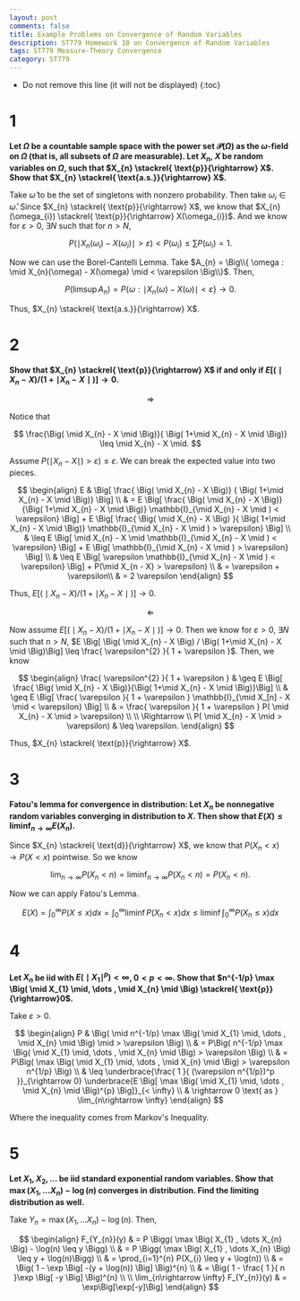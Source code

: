 ```yaml
---
layout: post
comments: false
title: Example Problems on Convergence of Random Variables
description: ST779 Homework 10 on Convergence of Random Variables
tags: ST779 Measure-Theory Convergence
category: ST779
---
```


* Do not remove this line (it will not be displayed)
{:toc}

# 1
**Let $\Omega$ be a countable sample space with the power set $\mathcal{P}(\Omega)$ as the $\omega$-field on $\Omega$ (that is, all subsets of $\Omega$ are measurable). Let $X_{n}$, $X$ be random variables on $\Omega$, such that $X_{n} \stackrel{ \text{p}}{\rightarrow} X$. Show that $X_{n} \stackrel{ \text{a.s.}}{\rightarrow} X$.**

Take $\widehat{ \omega }$ to be the set of singletons with nonzero probability. Then take $\omega_{i} \in \widehat{ \omega }$. Since $X_{n} \stackrel{ \text{p}}{\rightarrow} X$, we know that $X_{n} (\omega_{i}) \stackrel{ \text{p}}{\rightarrow} X(\omega_{i})$. And we know for $\varepsilon> 0$, $\exists N$ such that for $n > N$,  

$$
P( \mid X_{n}(\omega_{i}) - X(\omega_{i}) \mid > \varepsilon ) < P(\omega_{i}) \leq \sum P(\omega_{i}) = 1.
$$

Now we can use the Borel-Cantelli Lemma. Take $A_{n} = \Big\\{ \omega : \mid X_{n}(\omega) - X(\omega) \mid < \varepsilon \Big\\}$. Then,

$$
P(\limsup A_{n}) = P \Big\{ \omega : \mid X_{n}(\omega) - X(\omega) \mid < \varepsilon \Big\} \rightarrow 0.
$$

Thus, $X_{n} \stackrel{ \text{a.s.}}{\rightarrow} X$.

# 2
**Show that $X_{n} \stackrel{ \text{p}}{\rightarrow} X$ if and only if $E \Big[ \Big( \mid X_{n} - X  \Big) / \Big( 1+\mid X_{n} - X \mid \Big)\Big] \rightarrow 0$.**


$$
\Rightarrow
$$

Notice that 

$$
\frac{\Big( \mid X_{n} - X \mid \Big)}{ \Big( 1+\mid X_{n} - X \mid \Big)} \leq \mid X_{n} - X  \mid.
$$

Assume $P( \mid X_{n} - X \mid ) > \varepsilon) \leq \varepsilon$.  We can break the expected value into two pieces.

$$
\begin{align}
E & \Big[ \frac{ \Big( \mid X_{n} - X  \Big)} { \Big( 1+\mid X_{n} - X \mid \Big)} \Big] \\
    & = E \Big[ \frac{ \Big( \mid X_{n} - X  \Big)}{\Big( 1+\mid X_{n} - X \mid \Big)} \mathbb{I}_{\mid X_{n} - X \mid ) < \varepsilon} \Big] + E \Big[ \frac{ \Big( \mid X_{n} - X  \Big) }{ \Big( 1+\mid X_{n} - X \mid \Big)} \mathbb{I}_{\mid X_{n} - X \mid ) > \varepsilon} \Big] \\
    & \leq E \Big[ \mid X_{n} - X \mid \mathbb{I}_{\mid X_{n} - X \mid ) < \varepsilon}  \Big] + E \Big[ \mathbb{I}_{\mid X_{n} - X \mid ) > \varepsilon}  \Big] \\
        & \leq E \Big[ \varepsilon \mathbb{I}_{\mid X_{n} - X \mid ) < \varepsilon}  \Big] + P(\mid X_{n - X} > \varepsilon) \\
        & = \varepsilon + \varepsilon\\
        & = 2 \varepsilon
\end{align}
$$

Thus, $E \Big[ \Big( \mid X_{n} - X  \Big) / \Big( 1+\mid X_{n} - X \mid \Big)\Big] \rightarrow 0$.



$$
\Leftarrow
$$

Now assume $E \Big[ \Big( \mid X_{n} - X  \Big) / \Big( 1+\mid X_{n} - X \mid \Big)\Big] \rightarrow 0$. Then we know for $\varepsilon> 0$, $\exists N$ such that $n > N$, $E \Big[ \Big( \mid X_{n} - X  \Big) / \Big( 1+\mid X_{n} - X \mid \Big)\Big] \leq \frac{ \varepsilon^{2} }{ 1 + \varepsilon }$. Then, we know

$$
\begin{align}
\frac{ \varepsilon^{2} }{ 1 + \varepsilon } & \geq E \Big[ \frac{  \Big( \mid X_{n} - X  \Big)}{\Big( 1+\mid X_{n} - X \mid \Big)}\Big] \\
    & \geq E \Big[ \frac{ \varepsilon }{ 1 + \varepsilon } \mathbb{I}_{\mid X_[n] - X \mid < \varepsilon} \Big] \\
    & = \frac{ \varepsilon }{ 1 + \varepsilon } P( \mid X_{n} - X \mid > \varepsilon) \\ \\
\Rightarrow \\
P( \mid X_{n} - X \mid > \varepsilon) & \leq \varepsilon.
\end{align}
$$

Thus, $X_{n} \stackrel{ \text{p}}{\rightarrow} X$.

# 3
**Fatou's lemma for convergence in distribution: Let $X_{n}$ be nonnegative random variables converging in distribution to $X$. Then show that $E(X) \leq \liminf_{n \rightarrow \infty} E(X_{n})$.**

Since $X_{n} \stackrel{ \text{d}}{\rightarrow} X$, we know that $P(X_{n} < x) \rightarrow P(X < x)$ pointwise. So we know 

$$
\lim_{n\rightarrow \infty} P(X_{n} < n) = \liminf_{n\rightarrow \infty} P(X_{n} < n) = P(X_{n} < n).
$$


Now we can apply Fatou's Lemma.

$$
E(X) = \int_{0}^{\infty} P(X \leq x) dx = \int_{0}^{\infty} \liminf P(X_{n} < x) dx \leq \liminf \int_{0}^{\infty} P(X_{n} \leq x) dx 
$$

# 4
**Let $X_{n}$ be iid with $E \Big( \mid X_{1} \mid^{p} \Big) < \infty$, $0 < p < \infty$. Show that $n^{-1/p} \max \Big( \mid X_{1} \mid, \dots , \mid X_{n} \mid \Big) \stackrel{ \text{p}}{\rightarrow}0$.**

Take $\varepsilon > 0$. 

$$
\begin{align}
P & \Big( \mid n^{-1/p} \max \Big( \mid X_{1} \mid, \dots , \mid X_{n} \mid \Big) \mid > \varepsilon  \Big) \\
    & = P\Big( n^{-1/p} \max \Big( \mid X_{1} \mid, \dots , \mid X_{n} \mid \Big) > \varepsilon  \Big) \\
    & =  P\Big( \max \Big( \mid X_{1} \mid, \dots , \mid X_{n} \mid \Big) > \varepsilon  n^{1/p}  \Big) \\
    & \leq \underbrace{\frac{ 1 }{ (\varepsilon n^{1/p})^p }}_{\rightarrow 0}  \underbrace{E \Big[ \max \Big( \mid X_{1} \mid, \dots , \mid X_{n} \mid \Big)^{p} \Big]}_{< \infty} \\
    & \rightarrow 0 \text{ as } \lim_{n\rightarrow \infty}
\end{align}
$$

Where the inequality comes from Markov's Inequality.


# 5
**Let $X_{1}, X_{2}, \dots$ be iid standard exponential random variables. Show that $\max \Big( X_{1} , \dots X_{n} \Big) - \log(n)$ converges in distribution. Find the limiting distribution as well.**

Take $Y_{n} = \max \Big( X_{1} , \dots X_{n} \Big) - \log(n)$. Then,

$$
\begin{align}
F_{Y_{n}}(y) & = P \Bigg( \max \Big( X_{1} , \dots X_{n} \Big) - \log(n) \leq y \Bigg) \\
    & = P \Bigg( \max \Big( X_{1} , \dots X_{n} \Big) \leq y + \log(n)\Bigg) \\
    & = \prod_{i=1}^{n} P(X_{i} \leq y + \log(n)) \\
    & = \Big( 1 - \exp \Big[ -(y + \log(n)) \Big] \Big)^{n} \\
    & = \Big( 1 - \frac{ 1 }{ n }\exp \Big[ -y \Big] \Big)^{n} \\ \\
\lim_{n\rightarrow \infty} F_{Y_{n}}(y) & = \exp\Big[\exp[-y]\Big]
\end{align}
$$